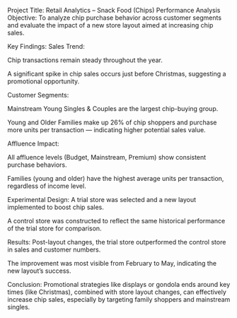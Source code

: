 Project Title: Retail Analytics – Snack Food (Chips) Performance Analysis
Objective:
To analyze chip purchase behavior across customer segments and evaluate the impact of a new store layout aimed at increasing chip sales.

Key Findings:
Sales Trend:

Chip transactions remain steady throughout the year.

A significant spike in chip sales occurs just before Christmas, suggesting a promotional opportunity.

Customer Segments:

Mainstream Young Singles & Couples are the largest chip-buying group.

Young and Older Families make up 26% of chip shoppers and purchase more units per transaction — indicating higher potential sales value.

Affluence Impact:

All affluence levels (Budget, Mainstream, Premium) show consistent purchase behaviors.

Families (young and older) have the highest average units per transaction, regardless of income level.

Experimental Design:
A trial store was selected and a new layout implemented to boost chip sales.

A control store was constructed to reflect the same historical performance of the trial store for comparison.

Results:
Post-layout changes, the trial store outperformed the control store in sales and customer numbers.

The improvement was most visible from February to May, indicating the new layout’s success.

Conclusion:
Promotional strategies like displays or gondola ends around key times (like Christmas), combined with store layout changes, can effectively increase chip sales, especially by targeting family shoppers and mainstream singles.
